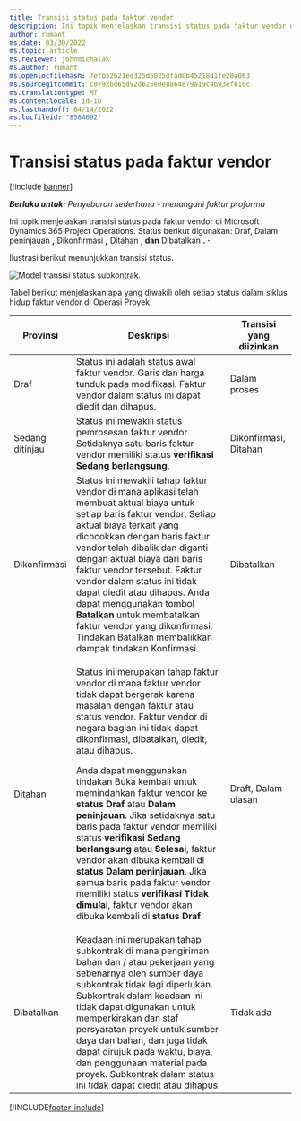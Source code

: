 ```yaml
---
title: Transisi status pada faktur vendor
description: Ini topik menjelaskan transisi status pada faktur vendor di Microsoft Dynamics 365 Project Operations.
author: rumant
ms.date: 03/30/2022
ms.topic: article
ms.reviewer: johnmichalak
ms.author: rumant
ms.openlocfilehash: 7efb52621ee325d5025dfad0b45218d1fe20a063
ms.sourcegitcommit: c0792bd65d92db25e0e8864879a19c4b93efb10c
ms.translationtype: MT
ms.contentlocale: id-ID
ms.lasthandoff: 04/14/2022
ms.locfileid: "8584692"
---
```

# <a name="state-transitions-on-a-vendor-invoice"></a>Transisi status pada faktur vendor

[!include [banner](../../includes/dataverse-preview.md)]

_**Berlaku untuk:** Penyebaran sederhana - menangani faktur proforma_

Ini topik menjelaskan transisi status pada faktur vendor di Microsoft Dynamics 365 Project Operations. Status berikut digunakan: Draf, Dalam peninjauan **,** Dikonfirmasi **,** Ditahan **, dan** Dibatalkan **.** **·**

Ilustrasi berikut menunjukkan transisi status.

![Model transisi status subkontrak.](../media/VI_State_Model.jpg)

Tabel berikut menjelaskan apa yang diwakili oleh setiap status dalam siklus hidup faktur vendor di Operasi Proyek.

| Provinsi | Deskripsi | Transisi yang diizinkan |
| --- | --- | --- |
| Draf | Status ini adalah status awal faktur vendor. Garis dan harga tunduk pada modifikasi. Faktur vendor dalam status ini dapat diedit dan dihapus. | Dalam proses |
| Sedang ditinjau | Status ini mewakili status pemrosesan faktur vendor. Setidaknya satu baris faktur vendor memiliki status **verifikasi Sedang berlangsung**. | Dikonfirmasi, Ditahan |
| Dikonfirmasi | Status ini mewakili tahap faktur vendor di mana aplikasi telah membuat aktual biaya untuk setiap baris faktur vendor. Setiap aktual biaya terkait yang dicocokkan dengan baris faktur vendor telah dibalik dan diganti dengan aktual biaya dari baris faktur vendor tersebut. Faktur vendor dalam status ini tidak dapat diedit atau dihapus. Anda dapat menggunakan tombol **Batalkan** untuk membatalkan faktur vendor yang dikonfirmasi. Tindakan Batalkan membalikkan dampak tindakan Konfirmasi. | Dibatalkan |
| Ditahan | <p>Status ini merupakan tahap faktur vendor di mana faktur vendor tidak dapat bergerak karena masalah dengan faktur atau status vendor. Faktur vendor di negara bagian ini tidak dapat dikonfirmasi, dibatalkan, diedit, atau dihapus.</p><p>Anda dapat menggunakan tindakan Buka kembali untuk memindahkan faktur vendor ke **status Draf** atau **Dalam peninjauan**. Jika setidaknya satu baris pada faktur vendor memiliki status **verifikasi Sedang berlangsung** atau **Selesai**, faktur vendor akan dibuka kembali di **status Dalam peninjauan**. Jika semua baris pada faktur vendor memiliki status **verifikasi Tidak dimulai**, faktur vendor akan dibuka kembali di **status Draf**.</p> | Draft, Dalam ulasan |
| Dibatalkan | Keadaan ini merupakan tahap subkontrak di mana pengiriman bahan dan / atau pekerjaan yang sebenarnya oleh sumber daya subkontrak tidak lagi diperlukan. Subkontrak dalam keadaan ini tidak dapat digunakan untuk memperkirakan dan staf persyaratan proyek untuk sumber daya dan bahan, dan juga tidak dapat dirujuk pada waktu, biaya, dan penggunaan material pada proyek. Subkontrak dalam status ini tidak dapat diedit atau dihapus. | Tidak ada |

[!INCLUDE[footer-include](../../includes/footer-banner.md)]
